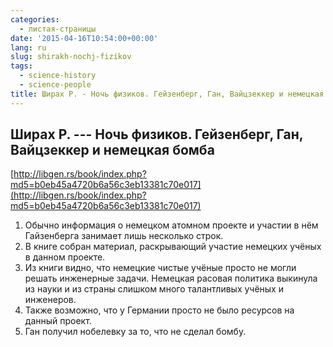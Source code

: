 ```yaml
---
categories:
  - листая-страницы
date: '2015-04-16T10:54:00+00:00'
lang: ru
slug: shirakh-nochj-fizikov
tags:
  - science-history
  - science-people
title: Ширах Р. - Ночь физиков. Гейзенберг, Ган, Вайцзеккер и немецкая бомба
---
```


## Ширах Р. --- Ночь физиков. Гейзенберг, Ган, Вайцзеккер и немецкая бомба ##

[http://libgen.rs/book/index.php?md5=b0eb45a4720b6a56c3eb13381c70e017](http://libgen.rs/book/index.php?md5=b0eb45a4720b6a56c3eb13381c70e017)

<!--more-->

1. Обычно информация о немецком атомном проекте и участии в нём Гайзенберга занимает лишь несколько строк.
2. В книге собран материал, раскрывающий участие немецких учёных в данном проекте.
3. Из книги видно, что немецкие чистые учёные просто не могли решать инженерные задачи. Немецкая расовая политика выкинула из науки и из страны слишком много талантливых учёных и инженеров.
4. Также возможно, что у Германии просто не было ресурсов на данный проект.
5. Ган получил нобелевку за то, что не сделал бомбу.
